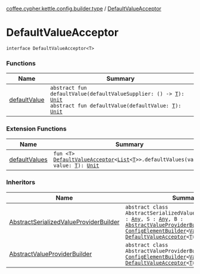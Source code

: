 [coffee.cypher.kettle.config.builder.type](../index.md) / [DefaultValueAcceptor](./index.md)

# DefaultValueAcceptor

`interface DefaultValueAcceptor<T>`

### Functions

| Name | Summary |
|---|---|
| [defaultValue](default-value.md) | `abstract fun defaultValue(defaultValueSupplier: () -> `[`T`](index.md#T)`): `[`Unit`](https://kotlinlang.org/api/latest/jvm/stdlib/kotlin/-unit/index.html)<br>`abstract fun defaultValue(defaultValue: `[`T`](index.md#T)`): `[`Unit`](https://kotlinlang.org/api/latest/jvm/stdlib/kotlin/-unit/index.html) |

### Extension Functions

| Name | Summary |
|---|---|
| [defaultValues](../../coffee.cypher.kettle.config.builder/default-values.md) | `fun <T> `[`DefaultValueAcceptor`](./index.md)`<`[`List`](https://kotlinlang.org/api/latest/jvm/stdlib/kotlin.collections/-list/index.html)`<`[`T`](../../coffee.cypher.kettle.config.builder/default-values.md#T)`>>.defaultValues(vararg value: `[`T`](../../coffee.cypher.kettle.config.builder/default-values.md#T)`): `[`Unit`](https://kotlinlang.org/api/latest/jvm/stdlib/kotlin/-unit/index.html) |

### Inheritors

| Name | Summary |
|---|---|
| [AbstractSerializedValueProviderBuilder](../../coffee.cypher.kettle.config.builder.value.serialized/-abstract-serialized-value-provider-builder/index.md) | `abstract class AbstractSerializedValueProviderBuilder<T : `[`Any`](https://kotlinlang.org/api/latest/jvm/stdlib/kotlin/-any/index.html)`, S : `[`Any`](https://kotlinlang.org/api/latest/jvm/stdlib/kotlin/-any/index.html)`, B : `[`AbstractValueProviderBuilder`](../../coffee.cypher.kettle.config.builder.value/-abstract-value-provider-builder/index.md)`<`[`S`](../../coffee.cypher.kettle.config.builder.value.serialized/-abstract-serialized-value-provider-builder/index.md#S)`>> : `[`ConfigElementBuilder`](../-config-element-builder/index.md)`<`[`ValueProvider`](../../coffee.cypher.kettle.config.value/-value-provider/index.md)`<`[`T`](../../coffee.cypher.kettle.config.builder.value.serialized/-abstract-serialized-value-provider-builder/index.md#T)`>>, `[`DefaultValueAcceptor`](./index.md)`<`[`T`](../../coffee.cypher.kettle.config.builder.value.serialized/-abstract-serialized-value-provider-builder/index.md#T)`>` |
| [AbstractValueProviderBuilder](../../coffee.cypher.kettle.config.builder.value/-abstract-value-provider-builder/index.md) | `abstract class AbstractValueProviderBuilder<T : `[`Any`](https://kotlinlang.org/api/latest/jvm/stdlib/kotlin/-any/index.html)`> : `[`ConfigElementBuilder`](../-config-element-builder/index.md)`<`[`ValueProvider`](../../coffee.cypher.kettle.config.value/-value-provider/index.md)`<`[`T`](../../coffee.cypher.kettle.config.builder.value/-abstract-value-provider-builder/index.md#T)`>>, `[`DefaultValueAcceptor`](./index.md)`<`[`T`](../../coffee.cypher.kettle.config.builder.value/-abstract-value-provider-builder/index.md#T)`>` |
